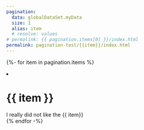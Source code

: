 ```yaml
---
pagination:
  data: globalDataSet.myData
  size: 1
  alias: item
  # resolve: values
# permalink: {{ pagination.items[0] }}/index.html
permalink: pagination-test/{{item}}/index.html
---
```

{%- for item in pagination.items %}
  <li>
    <h1>{{ item }}</h1>
    I really did not like the {{ item}}
  </li>
{% endfor -%}